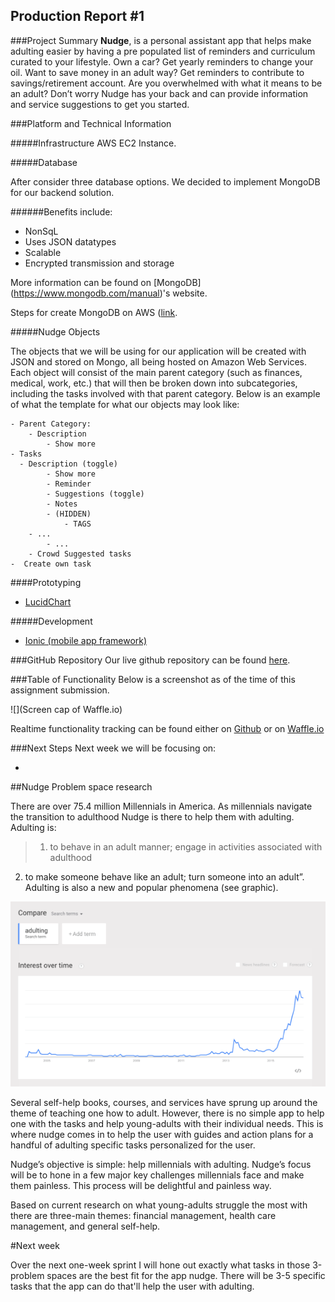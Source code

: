 ## Production Report #1


###Project Summary
**Nudge**, is a personal assistant app that helps make adulting easier by having a pre populated list of reminders and curriculum curated to your lifestyle. Own a car? Get yearly reminders to change your oil. Want to save money in an adult way? Get reminders to contribute to savings/retirement account. Are you overwhelmed with what it means to be an adult? Don’t worry Nudge has your back and can provide information and service suggestions to get you started.

###Platform and Technical Information

#####Infrastructure
AWS EC2 Instance.



#####Database

After consider three database options. We decided to implement MongoDB for our backend solution.

######Benefits include:

- NonSqL
- Uses JSON datatypes
- Scalable
- Encrypted transmission and storage

More information can be found on [MongoDB] (https://www.mongodb.com/manual)'s website.

Steps for create MongoDB on AWS ([link](https://aws.amazon.com/blogs/aws/mongodb-on-the-aws-cloud-new-quick-start-reference-deployment/).

#####Nudge Objects

The objects that we will be using for our application will be created with JSON and stored on Mongo, all being hosted on Amazon Web Services. Each object will consist of the main parent category (such as finances, medical, work, etc.) that will then be broken down into subcategories, including the tasks involved with that parent category. Below is an example of what the template for what our objects may look like:

	- Parent Category:
		- Description
			- Show more
    - Tasks
      - Description (toggle)
			- Show more
			- Reminder
			- Suggestions (toggle)
			- Notes
			- (HIDDEN)
				- TAGS
		- ...
			- ...
		- Crowd Suggested tasks
    -  Create own task

####Prototyping

- [LucidChart](https://www.lucidchart.com/)

#####Development

- [Ionic (mobile app framework)](https://ionicframework.com/)

###GitHub Repository
Our live github repository can be found [here](https://github.com/mnmckenn/Nudge).

###Table of Functionality
Below is a screenshot as of the time of this assignment submission.

![](Screen cap of Waffle.io)

Realtime functionality tracking can be found either on [Github](https://github.com/mnmckenn/Nudge/issues) or on [Waffle.io](https://waffle.io/mnmckenn/Nudge)


###Next Steps
Next week we will be focusing on:

-


##Nudge Problem space research

There are over 75.4 million Millennials in America. As millennials navigate the transition to adulthood Nudge is there to help them with adulting. Adulting is:
>1. to behave in an adult manner; engage in activities associated with adulthood
2. to make someone behave like an adult; turn someone into an adult”. Adulting is also a new and popular phenomena (see graphic).

![alttext](/adulting.png)

Several self-help books, courses, and services have sprung up around the theme of teaching one how to adult. However, there is no simple app to help one with the tasks and help young-adults with their individual needs. This is where nudge comes in to help the user with guides and action plans for  a handful of adulting specific tasks personalized for the user.

Nudge’s objective is simple: help millennials with adulting. Nudge’s focus will be to hone in a few major key challenges millennials face and make them painless. This process will be delightful and painless way.

Based on current research on what young-adults struggle the most with there are three-main themes: financial management, health care management, and general self-help.

#Next week

Over the next one-week sprint I will hone out exactly what tasks in those 3-problem spaces are the best fit for the app nudge. There will be 3-5 specific tasks that the app can do that'll help the user with adulting.
